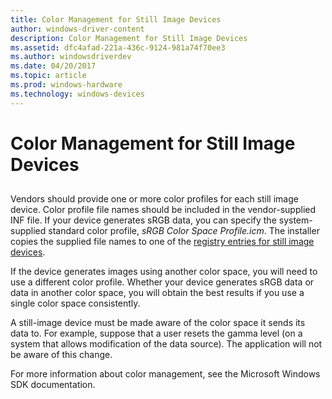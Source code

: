 ```yaml
---
title: Color Management for Still Image Devices
author: windows-driver-content
description: Color Management for Still Image Devices
ms.assetid: dfc4afad-221a-436c-9124-981a74f70ee3
ms.author: windowsdriverdev
ms.date: 04/20/2017
ms.topic: article
ms.prod: windows-hardware
ms.technology: windows-devices
---
```


# Color Management for Still Image Devices


## <a href="" id="ddk-color-management-for-still-image-devices-si"></a>


Vendors should provide one or more color profiles for each still image device. Color profile file names should be included in the vendor-supplied INF file. If your device generates sRGB data, you can specify the system-supplied standard color profile, *sRGB Color Space Profile.icm*. The installer copies the supplied file names to one of the [registry entries for still image devices](registry-entries-for-still-image-devices.md).

If the device generates images using another color space, you will need to use a different color profile. Whether your device generates sRGB data or data in another color space, you will obtain the best results if you use a single color space consistently.

A still-image device must be made aware of the color space it sends its data to. For example, suppose that a user resets the gamma level (on a system that allows modification of the data source). The application will not be aware of this change.

For more information about color management, see the Microsoft Windows SDK documentation.

 

 




